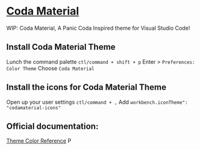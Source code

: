 # [Coda Material](https://marketplace.visualstudio.com/)

WIP: Coda Material, A Panic Coda Inspired theme for Visual Studio Code!

## Install Coda Material Theme

Lunch the command palette `ctl/command + shift + p`
Enter > `Preferences: Color Theme`
Choose `Coda Material`

## Install the icons for Coda Material Theme

Open up your user settings `ctl/command + ,`
Add `workbench.iconTheme": "codamaterial-icons"`



## Official documentation:

[Theme Color Reference](https://code.visualstudio.com/docs/getstarted/theme-color-reference)
P